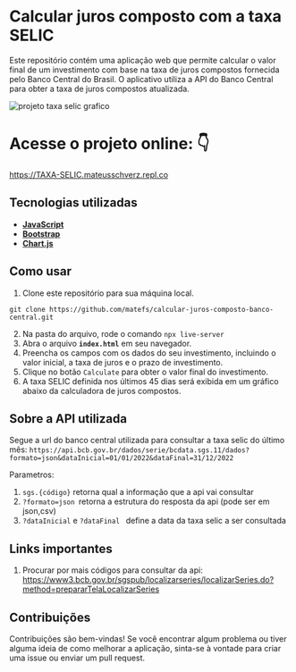 #  Calcular juros composto com a taxa SELIC

Este repositório contém uma aplicação web que permite calcular o valor final de um investimento com base na taxa de juros compostos fornecida pelo Banco Central do Brasil. O aplicativo utiliza a API do Banco Central para obter a taxa de juros compostos atualizada. 
 
![projeto taxa selic grafico](https://user-images.githubusercontent.com/30128774/203454361-98af184d-5391-4898-a2aa-ef3b5c079733.gif)
 
# Acesse o projeto online: 👇
https://TAXA-SELIC.mateusschverz.repl.co
## **Tecnologias utilizadas**

- **[JavaScript](https://developer.mozilla.org/pt-BR/docs/Web/JavaScript)**
- **[Bootstrap](https://getbootstrap.com/)**
- **[Chart.js](https://www.chartjs.org/)**

## **Como usar**

1. Clone este repositório para sua máquina local.
```
git clone https://github.com/matefs/calcular-juros-composto-banco-central.git
```
2. Na pasta do arquivo, rode o comando `npx live-server`
3. Abra o arquivo **`index.html`** em seu navegador.
4. Preencha os campos com os dados do seu investimento, incluindo o valor inicial, a taxa de juros e o prazo de investimento.
5. Clique no botão `Calculate` para obter o valor final do investimento.
6. A taxa SELIC definida nos últimos 45 dias será exibida em um gráfico abaixo da calculadora de juros compostos.

## Sobre a API utilizada
Segue a url do banco central utilizada para consultar a taxa selic do último mês:
`` https://api.bcb.gov.br/dados/serie/bcdata.sgs.11/dados?formato=json&dataInicial=01/01/2022&dataFinal=31/12/2022 ``

Parametros:
1. ``sgs.{código}`` retorna qual a informação que a api vai consultar
2. ``?formato=json ``retorna a estrutura do resposta da api (pode ser em json,csv)
3. ``?dataInicial`` e ``?dataFinal ``  define a data da taxa selic a ser consultada

## Links importantes 
1. Procurar por mais códigos para consultar da api: https://www3.bcb.gov.br/sgspub/localizarseries/localizarSeries.do?method=prepararTelaLocalizarSeries

## **Contribuições**

Contribuições são bem-vindas! Se você encontrar algum problema ou tiver alguma ideia de como melhorar a aplicação, sinta-se à vontade para criar uma issue ou enviar um pull request.

